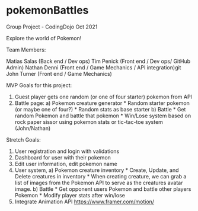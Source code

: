 # pokemonBattles
Group Project - CodingDojo Oct 2021

Explore the world of Pokemon! 

Team Members:

Matias Salas (Back end / Dev ops)
Tim Penick (Front end / Dev ops/ GitHub Admin)
Nathan Denni (Front end / Game Mechanics / API integration)git
John Turner (Front end / Game Mechanics)

MVP Goals for this project:
1) Guest player gets one random (or one of four starter) pokemon from API
2) Battle page: 
    a) Pokemon creature generator
        * Random starter pokemon (or maybe one of four?)
        * Random stats as base starter
    b) Battle
        * Get random Pokemon and battle that pokemon 
        * Win/Lose system based on rock paper sissor using pokemon stats or tic-tac-toe system (John/Nathan)


Stretch Goals:
1) User registration and login with validations
2) Dashboard for user with their pokemon
3) Edit user information, edit pokemon name
4) User system,
    a) Pokemon creature inventory
        * Create, Update, and Delete creatures in inventory
        * When creating creature, we can grab a list of images from the Pokemon API to serve as the creatures avatar image.
    b) Battle
        * Get opponent users Pokemon and battle other players Pokemon
        * Modify player stats after win/lose
5) Integrate Animation API https://www.framer.com/motion/
